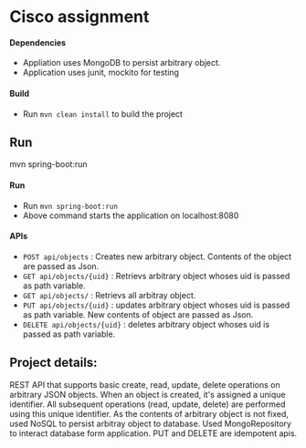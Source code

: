 # Cisco assignment

#### Dependencies
- Appliation uses MongoDB to persist arbitrary object.
- Application uses junit, mockito for testing

#### Build
- Run ```mvn clean install``` to build the project

## Run
mvn spring-boot:run

#### Run
- Run ```mvn spring-boot:run```
- Above command starts the application on localhost:8080

#### APIs
- `POST api/objects` : Creates new arbitrary object. Contents of the object are passed as Json.
- `GET api/objects/{uid}` : Retrievs arbitrary object whoses uid is passed as path variable.
- `GET api/objects/` : Retrievs all arbitray object.
- `PUT api/objects/{uid}` : updates arbitrary object whoses uid is passed as path variable. New contents of object are passed as Json.
- `DELETE api/objects/{uid}` : deletes arbitrary object whoses uid is passed as path variable.

## Project details:
REST API that supports basic create, read, update, delete operations on arbitrary JSON objects. 
When an object is created, it's assigned a unique identifier. All subsequent operations (read, update, delete) are performed using this unique identifier.
As the contents of arbitrary object is not fixed, used NoSQL to persist arbitray object to database.
Used MongoRepository to interact database form application.
PUT and DELETE are idempotent apis.

